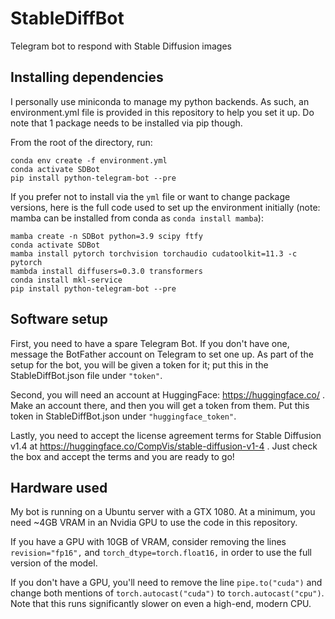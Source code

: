 # StableDiffBot
Telegram bot to respond with Stable Diffusion images

## Installing dependencies

I personally use miniconda to manage my python backends.  As such, an environment.yml file is provided in this repository to help you set it up.  Do note that 1 package needs to be installed via pip though.

From the root of the directory, run:

```
conda env create -f environment.yml
conda activate SDBot
pip install python-telegram-bot --pre
```

If you prefer not to install via the `yml` file or want to change package versions, here is the full code used to set up the environment initially (note: mamba can be installed from conda as `conda install mamba`):

```
mamba create -n SDBot python=3.9 scipy ftfy
conda activate SDBot
mamba install pytorch torchvision torchaudio cudatoolkit=11.3 -c pytorch
mambda install diffusers=0.3.0 transformers
conda install mkl-service
pip install python-telegram-bot --pre
```

## Software setup

First, you need to have a spare Telegram Bot.  If you don't have one, message the BotFather account on Telegram to set one up.  As part of the setup for the bot, you will be given a token for it; put this in the StableDiffBot.json file under `"token"`.

Second, you will need an account at HuggingFace: https://huggingface.co/ . Make an account there, and then you will get a token from them.  Put this token in StableDiffBot.json under `"huggingface_token"`.

Lastly, you need to accept the license agreement terms for Stable Diffusion v1.4 at https://huggingface.co/CompVis/stable-diffusion-v1-4 .  Just check the box and accept the terms and you are ready to go!

## Hardware used

My bot is running on a Ubuntu server with a GTX 1080.  At a minimum, you need ~4GB VRAM in an Nvidia GPU to use the code in this repository.

If you have a GPU with 10GB of VRAM, consider removing the lines `revision="fp16",` and `torch_dtype=torch.float16,` in order to use the full version of the model.

If you don't have a GPU, you'll need to remove the line `pipe.to("cuda")` and change both mentions of `torch.autocast("cuda")` to `torch.autocast("cpu")`.  Note that this runs significantly slower on even a high-end, modern CPU.